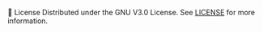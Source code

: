 🔑 License
Distributed under the GNU V3.0 License. See [LICENSE](https://github.com/Debajyoti0-0/ToriFY/blob/main/LICENSE) for more information.
